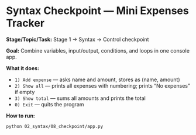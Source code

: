 # Syntax Checkpoint — Mini Expenses Tracker

**Stage/Topic/Task:** Stage 1 → Syntax → Control checkpoint

**Goal:** Combine variables, input/output, conditions, and loops in one console app.

**What it does:**
- `1) Add expense` — asks name and amount, stores as (name, amount)
- `2) Show all` — prints all expenses with numbering; prints “No expenses” if empty
- `3) Show total` — sums all amounts and prints the total
- `0) Exit` — quits the program

**How to run:**
```bash
python 02_syntax/08_checkpoint/app.py
```
